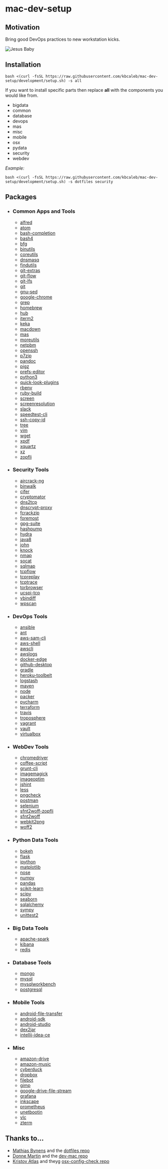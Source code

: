 # mac-dev-setup

## Motivation
Bring good DevOps practices to new workstation kicks.

![Jesus Baby](assets/jesus.gif)

## Installation
```
bash <(curl -fsSL https://raw.githubusercontent.com/kbcaleb/mac-dev-setup/development/setup.sh) -s all
```
If you want to install specific parts then replace **all** with the components you would like from.
* bigdata
* common
* database
* devops
* mas
* misc
* mobile
* osx
* pydata
* security
* webdev

_Example:_
```
bash <(curl -fsSL https://raw.githubusercontent.com/kbcaleb/mac-dev-setup/development/setup.sh) -s dotfiles security
```

## Packages
* ### Common Apps and Tools
    * [alfred](https://www.alfredapp.com/)
    * [atom](https://atom.io)
    * [bash-completion](https://github.com/scop/bash-completion)
    * [bash4](https://www.gnu.org/software/bash/)
    * [bfg](https://rtyley.github.io/bfg-repo-cleaner/https://rtyley.github.io/bfg-repo-cleaner/)
    * [binutils](https://www.gnu.org/software/binutils/)
    * [coreutils](http://www.gnu.org/software/coreutils/coreutils.html)
    * [dnsmasq](http://www.thekelleys.org.uk/dnsmasq/doc.html)
    * [findutils](https://www.gnu.org/software/findutils/)
    * [git-extras](https://github.com/tj/git-extras)
    * [git-flow](https://github.com/nvie/gitflow)
    * [git-lfs](https://git-lfs.github.com/)
    * [git](https://git-scm.com)
    * [gnu-sed](https://www.gnu.org/software/sed/)
    * [google-chrome](https://www.google.com/chrome/)
    * [grep](https://www.gnu.org/software/grep/manual/grep.html)
    * [homebrew](https://brew.sh)
    * [hub](https://hub.github.com/)
    * [iterm2](https://www.iterm2.com/)
    * [keka](https://www.keka.io/)
    * [macdown](https://macdown.uranusjr.com/)
    * [mas](https://github.com/mas-cli/mas)
    * [moreutils](https://joeyh.name/code/moreutils/)
    * [netpbm](http://netpbm.sourceforge.net/)
    * [openssh](https://www.openssh.com/)
    * [p7zip](https://p7zip.sourceforge.io/)
    * [pandoc](https://pandoc.org/)
    * [pigz](https://zlib.net/pigz/)
    * [prefs-editor](http://apps.tempel.org/PrefsEditor/index.php)
    * [python3](https://www.python.org/)
    * [quick-look-plugins](https://github.com/sindresorhus/quick-look-plugins)
    * [rbenv](https://github.com/rbenv/rbenv)
    * [ruby-build](https://github.com/rbenv/ruby-build)
    * [screen](https://www.gnu.org/software/screen/)
    * [screenresolution](https://github.com/jhford/screenresolution)
    * [slack](https://slack.com/)
    * [speedtest-cli](https://github.com/sivel/speedtest-cli)
    * [ssh-copy-id](https://www.ssh.com/ssh/copy-id)
    * [tree](http://mama.indstate.edu/users/ice/tree/)
    * [vim](https://www.vim.org/)
    * [wget](https://www.gnu.org/software/wget/)
    * [xpdf](https://www.xpdfreader.com/)
    * [xquartz](https://www.xquartz.org/)
    * [xz](https://tukaani.org/xz/)
    * [zopfli](https://github.com/google/zopfli)

* ### Security Tools
    * [aircrack-ng](https://www.aircrack-ng.org/)
    * [binwalk](https://github.com/ReFirmLabs/binwalk)
    * [cifer](https://code.google.com/archive/p/cifer/)
    * [cryptomator](https://cryptomator.org/)
    * [dns2tcp](https://tools.kali.org/maintaining-access/dns2tcp)
    * [dnscrypt-proxy](https://github.com/jedisct1/dnscrypt-proxy)
    * [fcrackzip](https://github.com/hyc/fcrackzip)
    * [foremost](https://foremost.sourceforge.io/)
    * [gpg-suite](https://gpgtools.org/)
    * [hashpump](https://github.com/bwall/HashPump)
    * [hydra](https://github.com/vanhauser-thc/thc-hydra)
    * [java8](https://java.com)
    * [john](http://www.openwall.com/john/)
    * [knock](http://www.zeroflux.org/projects/knock)
    * [nmap](https://nmap.org/)
    * [socat](http://www.dest-unreach.org/socat/doc/socat.html)
    * [sqlmap](http://sqlmap.org/)
    * [tcpflow](https://github.com/simsong/tcpflow)
    * [tcpreplay](https://tcpreplay.appneta.com/)
    * [tcptrace](http://www.tcptrace.org/)
    * [torbrowser](https://www.torproject.org/projects/torbrowser.html.en)
    * [ucspi-tcp](https://cr.yp.to/ucspi-tcp.html)
    * [vbindiff](https://www.cjmweb.net/vbindiff/)
    * [wpscan](https://wpscan.org/)

* ### DevOps Tools
    * [ansible](https://www.ansible.com/)
    * [ant](https://ant.apache.org/)
    * [aws-sam-cli](https://github.com/awslabs/aws-sam-cli)
    * [aws-shell](https://github.com/awslabs/aws-shell)
    * [awscli](https://aws.amazon.com/cli/)
    * [awslogs](https://github.com/jorgebastida/awslogs)
    * [docker-edge](https://docs.docker.com/docker-for-mac/edge-release-notes/)
    * [github-desktop](https://desktop.github.com/)
    * [gradle](https://gradle.org/)
    * [heroku-toolbelt](https://cli.heroku.com)
    * [logstash](https://www.elastic.co/products/logstash)
    * [maven](https://maven.apache.org/)
    * [node](https://nodejs.org/en/)
    * [packer](https://www.packer.io/)
    * [pycharm](https://www.jetbrains.com/pycharm/)
    * [terraform](https://www.terraform.io/)
    * [travis](https://travis-ci.org/)
    * [troposphere](https://github.com/cloudtools/troposphere)
    * [vagrant](https://www.vagrantup.com/)
    * [vault](https://www.vaultproject.io/)
    * [virtualbox](https://www.virtualbox.org/)

* ### WebDev Tools
    * [chromedriver](http://chromedriver.chromium.org/)
    * [coffee-script](https://coffeescript.org/)
    * [grunt-cli](https://github.com/gruntjs/grunt-cli)
    * [imagemagick](https://www.imagemagick.org/)
    * [imageoptim](https://imageoptim.com/)
    * [jshint](http://jshint.com/)
    * [less](https://www.npmjs.com/package/less)
    * [pngcheck](http://www.libpng.org/pub/png/apps/pngcheck.html)
    * [postman](https://www.getpostman.com/)
    * [selenium](https://www.seleniumhq.org/)
    * [sfnt2woff-zopfli](https://github.com/bramstein/homebrew-webfonttools)
    * [sfnt2woff](https://github.com/bramstein/homebrew-webfonttools)
    * [webkit2png](http://www.paulhammond.org/webkit2png/)
    * [woff2](https://github.com/google/woff2)

* ### Python Data Tools
    * [bokeh](https://bokeh.pydata.org/)
    * [flask](http://flask.pocoo.org/)
    * [ipython](https://ipython.org/)
    * [matplotlib](https://matplotlib.org/)
    * [nose](http://nose.readthedocs.io/en/latest/)
    * [numpy](http://www.numpy.org/)
    * [pandas](https://pandas.pydata.org/)
    * [scikit-learn](http://scikit-learn.org/stable/)
    * [scipy](https://www.scipy.org/)
    * [seaborn](https://seaborn.pydata.org/)
    * [sqlalchemy](https://www.sqlalchemy.org/)
    * [sympy](http://www.sympy.org/en/index.html)
    * [unittest2](https://pypi.org/project/unittest2/)

* ### Big Data Tools
    * [apache-spark](https://spark.apache.org/)
    * [kibana](https://www.elastic.co/products/kibana)
    * [redis](https://redis.io/)

* ### Database Tools
    * [mongo](https://www.mongodb.com/)
    * [mysql](https://mysql.com)
    * [mysqlworkbench](https://www.mysql.com/products/workbench/)
    * [postgresql](https://www.postgresql.org/)

* ### Mobile Tools
    * [android-file-transfer](https://www.android.com/filetransfer/)
    * [android-sdk](https://developer.android.com/index.html)
    * [android-studio](https://developer.android.com/studio/)
    * [dex2jar](https://github.com/pxb1988/dex2jar)
    * [intellij-idea-ce](https://www.jetbrains.com/idea/download/)

* ### Misc
    * [amazon-drive](https://www.amazon.com/b?ie=UTF8&node=15547130011)
    * [amazon-music](https://music.amazon.com/)
    * [cyberduck](https://cyberduck.io/)
    * [dropbox](https://www.dropbox.com/)
    * [filebot](https://www.filebot.net/)
    * [gimp](https://www.gimp.org/)
    * [google-drive-file-stream](https://support.google.com/drive/answer/7329379?hl=en)
    * [grafana](https://grafana.com/)
    * [inkscape](https://inkscape.org/)
    * [prometheus](https://prometheus.io/)
    * [unetbootin](https://unetbootin.github.io/)
    * [vlc](https://www.videolan.org/vlc/index.html)
    * [zterm](http://www.dalverson.com/zterm/)

## Thanks to...
* [Mathias Bynens](https://mathiasbynens.be/) and the [dotfiles repo](https://github.com/mathiasbynens/dotfiles)
* [Donne Martin](http://donnemartin.com/) and the [dev-mac repo](https://github.com/donnemartin/dev-setup/)
* [Kristov Atlas](http://kristovatlas.com/) and theyg [osx-config-check repo](https://github.com/kristovatlas/osx-config-check)
